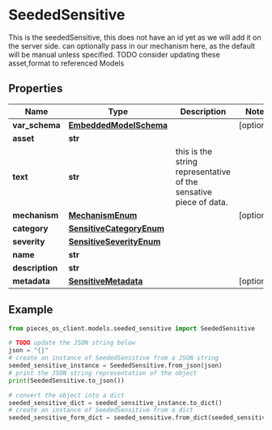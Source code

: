 # SeededSensitive

This is the seededSensitive, this does not have an id yet as we will add it on the server side.  can optionally pass in our mechanism here, as the default will be manual unless specified.  TODO consider updating these asset,format to referenced Models

## Properties

Name | Type | Description | Notes
------------ | ------------- | ------------- | -------------
**var_schema** | [**EmbeddedModelSchema**](EmbeddedModelSchema) |  | [optional] 
**asset** | **str** |  | 
**text** | **str** | this is the string representative of the sensative piece of data. | 
**mechanism** | [**MechanismEnum**](MechanismEnum) |  | [optional] 
**category** | [**SensitiveCategoryEnum**](SensitiveCategoryEnum) |  | 
**severity** | [**SensitiveSeverityEnum**](SensitiveSeverityEnum) |  | 
**name** | **str** |  | 
**description** | **str** |  | 
**metadata** | [**SensitiveMetadata**](SensitiveMetadata) |  | [optional] 

## Example

```python
from pieces_os_client.models.seeded_sensitive import SeededSensitive

# TODO update the JSON string below
json = "{}"
# create an instance of SeededSensitive from a JSON string
seeded_sensitive_instance = SeededSensitive.from_json(json)
# print the JSON string representation of the object
print(SeededSensitive.to_json())

# convert the object into a dict
seeded_sensitive_dict = seeded_sensitive_instance.to_dict()
# create an instance of SeededSensitive from a dict
seeded_sensitive_form_dict = seeded_sensitive.from_dict(seeded_sensitive_dict)
```



